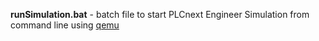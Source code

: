 **runSimulation.bat** - batch file to start PLCnext Engineer Simulation from command line using [qemu](https://github.com/qemu/qemu)
